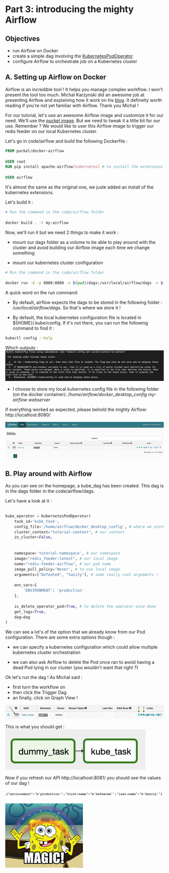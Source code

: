 # Part 3: introducing the mighty Airflow

## Objectives

- run Airflow on Docker
- create a simple dag involving the [KubernetesPodOperator](https://airflow.readthedocs.io/en/latest/howto/operator/kubernetes.html)
- configure Airflow to orchestrate job on a Kubernetes cluster

## A. Setting up Airflow on Docker

Airflow is an incredible tool ! It helps you manage complex workflow. I won't present the tool too much. Michal Karzynski did an awesome job at presenting Airflow and explaining how it work on his [blog](http://michal.karzynski.pl/blog/2017/03/19/developing-workflows-with-apache-airflow/). It definelty worth reading if you're not yet familiar with Airflow. Thank you Michal !

For our tutorial, let's use an awesome Airflow image and customize it for our need. We'll use the [puckel image](https://github.com/puckel/docker-airflow). But we need to tweak it a little bit for our use. Remember ? We would like to user this Airflow image to trigger our redis feeder on our local Kubernetes cluster.

Let's go in code/airflow and build the following Dockerfile :

```Dockerfile
FROM puckel/docker-airflow

USER root
RUN pip install apache-airflow[kubernetes] # to install the extensions that we need

USER airflow
```

It's almost the same as the original one, we juste added an install of the kubernetes extensions.

Let's build it :

```bash
# Run the command in the code/airflow folder

docker build . -t my-airflow
```

Now, we'll run it but we need 2 things to make it work :

- mount our dags folder as a volume to be able to play around with the cluster and avoid building our Airflow image each time we change something

- mount our kubernetes cluster configuration

```bash
# Run the command in the code/airflow folder

docker run -d -p 8080:8080 -v $(pwd)/dags:/usr/local/airflow/dags -v ${HOME}/.kube/config:/home/airflow/docker_desktop_config my-airflow webserver
```

A quick word on the run command:

- By default, airflow expects the dags to be stored in the following folder : */usr/local/airflow/dags*. So that's where we store it !

- By default, the local kubernetes configuration file is located in ${HOME}/.kube/config. If it's not there, you can run the following command to find it :

```bash
kubectl config --help
```

Which outputs :
![kubernetes-config](images/part3/kubernetes-config.png)

- I choose to store my local kubernetes config file in the following folder (on the docker container): */home/airflow/docker_desktop_config my-airflow webserver*

If everything worked as expected, please behold the mighty Airflow: http://localhost:8080/

![mighty-airflow](images/part3/mighty-airflow.png)

## B. Play around with Airflow

As you can see on the homepage, a kube_dag has been created. This dag is in the dags folder in the code/airflow/dags.

Let's have a look at it :

```python

kube_operator = KubernetesPodOperator(
    task_id='kube_task', 
    config_file='/home/airflow/docker_desktop_config', # where we stored our kubernetes config file
    cluster_context="tutorial-context", # our context
    in_cluster=False,


    namespace='tutorial-namespace', # our namespace
    image="redis_feeder:latest", # our local image
    name="redis-feeder-airflow", # our pod name
    image_pull_policy='Never', # to use local image
    arguments=["Defeated", "Sanity"], # some really cool arguments !

    env_vars={
        'ENVIRONMENT': 'production'
    },

    is_delete_operator_pod=True, # to delete the operator once done
    get_logs=True,
    dag=dag
)
```

We can see a lot's of the option that we already know from our Pod configuration. There are some extra options though :

- we can specify a kubernetes configuration which could allow multiple kubernetes cluster orchestration

- we can also ask Airflow to delete the Pod once ran to avoid having a dead Pod lying in our cluster (you wouldn't want that right ?)

Ok let's run the dag ! As Michal said :

- first turn the workflow on
- then click the Trigger Dag
- an finally, click on Graph View !

![michal-karzynski-blog-picture](images/part3/hello-world-start.png)

This is what you should get :
![kube-task](images/part3/kube-task.png)

Now if you refresh our API http://localhost:8081/ you should see the values of our dag !

![final-result](images/part3/final-result.png)

![magic](images/part2/magic.jpeg)